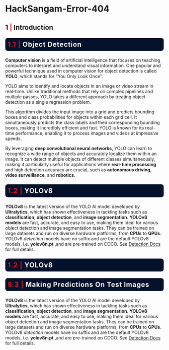 # HackSangam-Error-404
## <b>1 <span style='color:#e61227'>|</span> Introduction</b> 

<div style="color:white;display:fill;border-radius:8px;
            background-color:#03112A;font-size:150%;
            letter-spacing:1.0px;background-image: url(https://i.imgur.com/GVd0La1.png)">
    <p style="padding: 8px;color:white;"><b><b><span style='color:#e61227''>1.1 |</span></b> Object Detection </b></p>
</div>

**Computer vision** is a field of artificial intelligence that focuses on teaching computers to interpret and understand visual information. One popular and powerful technique used in computer vision for object detection is called **YOLO**, which stands for "You Only Look Once".

YOLO aims to identify and locate objects in an image or video stream in real-time. Unlike traditional methods that rely on complex pipelines and multiple passes, YOLO takes a different approach by treating object detection as a single regression problem.

This algorithm divides the input image into a grid and predicts bounding boxes and class probabilities for objects within each grid cell. It simultaneously predicts the class labels and their corresponding bounding boxes, making it incredibly efficient and fast. YOLO is known for its real-time performance, enabling it to process images and videos at impressive speeds.

By leveraging **deep convolutional neural networks**, YOLO can learn to recognize a wide range of objects and accurately localize them within an image. It can detect multiple objects of different classes simultaneously, making it particularly useful for applications where **real-time processing** and high detection accuracy are crucial, such as **autonomous driving**, **video surveillance**, and **robotics**.

<div style="color:white;display:fill;border-radius:8px;
            background-color:#03112A;font-size:150%;
            letter-spacing:1.0px;background-image: url(https://i.imgur.com/GVd0La1.png)">
    <p style="padding: 8px;color:white;"><b><b><span style='color:#e61227''>1.2 |</span></b> YOLOv8 </b></p>
</div>

**YOLOv8** is the latest version of the YOLO AI model developed by **Ultralytics**, which has shown effectiveness in tackling tasks such as **classification**, **object detection**, and **image segmentation**. **YOLOv8 models** are fast, accurate, and easy to use, making them ideal for various object detection and image segmentation tasks. They can be trained on large datasets and run on diverse hardware platforms, from **CPUs** to **GPUs**.
YOLOv8 _detection_ models have no suffix and are the default YOLOv8 models, i.e. **yolov8n.pt** ,and are pre-trained on COCO. See [Detection Docs ](https://docs.ultralytics.com/tasks/detect/) for full details.

<div style="color:white;display:fill;border-radius:8px;
            background-color:#03112A;font-size:150%;
            letter-spacing:1.0px;background-image: url(https://i.imgur.com/GVd0La1.png)">
    <p style="padding: 8px;color:white;"><b><b><span style='color:#e61227''>1.2 |</span></b> YOLOv8 </b></p>
</div>

<div style="color:white;display:fill;border-radius:8px;
            background-color:#03112A;font-size:150%;
            letter-spacing:1.0px;background-image: url(https://i.imgur.com/GVd0La1.png)">
    <p style="padding: 8px;color:white;"><b><b><span style='color:#e61227''>5.3 |</span></b> Making Predictions On Test Images </b></p>
</div>

**YOLOv8** is the latest version of the YOLO AI model developed by **Ultralytics**, which has shown effectiveness in tackling tasks such as **classification**, **object detection**, and **image segmentation**. **YOLOv8 models** are fast, accurate, and easy to use, making them ideal for various object detection and image segmentation tasks. They can be trained on large datasets and run on diverse hardware platforms, from **CPUs** to **GPUs**.
YOLOv8 _detection_ models have no suffix and are the default YOLOv8 models, i.e. **yolov8n.pt** ,and are pre-trained on COCO. See [Detection Docs ](https://docs.ultralytics.com/tasks/detect/) for full details.
